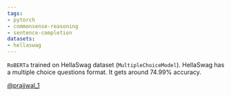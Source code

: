 ```yaml
---
tags:
- pytorch
- commonsense-reasoning
- sentence-completion
datasets:
- hellaswag
---
```


`RoBERTa` trained on HellaSwag dataset (`MultipleChoiceModel`). HellaSwag has a multiple choice questions format.
It gets around 74.99% accuracy.

[@prajjwal_1](https://twitter.com/prajjwal_1/)
